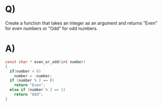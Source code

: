 # Q)

Create a function that takes an integer as an argument and returns "Even" for 
even numbers or "Odd" for odd numbers.

# A)
```c
const char * even_or_odd(int number)
{
  if(number < 0)
    number = -number;
  if (number % 2 == 0)
    return "Even";
  else if (number % 2 == 1)
    return "Odd";
}
​
